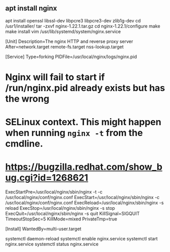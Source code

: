 apt install nginx
------

apt install openssl libssl-dev libpcre3 libpcre3-dev zlib1g-dev
cd /usr1/installer/
tar -zxvf nginx-1.22.1.tar.gz
cd nginx-1.22.1/configure
make
make install
vim /usr/lib/systemd/system/nginx.service

[Unit]
Description=The nginx HTTP and reverse proxy server
After=network.target remote-fs.target nss-lookup.target

>>>
[Service]
Type=forking
PIDFile=/usr/local/nginx/logs/nginx.pid
# Nginx will fail to start if /run/nginx.pid already exists but has the wrong
# SELinux context. This might happen when running `nginx -t` from the cmdline.
# https://bugzilla.redhat.com/show_bug.cgi?id=1268621
ExecStartPre=/usr/local/nginx/sbin/nginx -t -c /usr/local/nginx/conf/nginx.conf
ExecStart=/usr/local/nginx/sbin/nginx -c /usr/local/nginx/conf/nginx.conf
ExecReload=/usr/local/nginx/sbin/nginx -s reload
ExecStop=/usr/local/nginx/sbin/nginx -s stop
ExecQuit=/usr/local/nginx/sbin/nginx -s quit
KillSignal=SIGQUIT
TimeoutStopSec=5
KillMode=mixed
PrivateTmp=true

[Install]
WantedBy=multi-user.target

systemctl daemon-reload
systemctl enable nginx.service
systemctl start nginx.service
systemctl status nginx.service




